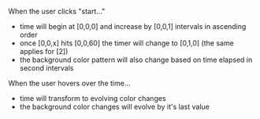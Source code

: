 When the user clicks "start..."
- time will begin at [0,0,0] and increase by [0,0,1] intervals in ascending order
- once [0,0,x] hits [0,0,60] the timer will change to [0,1,0] (the same applies for [2])
- the background color pattern will also change based on time elapsed in second intervals

When the user hovers over the time...
- time will transform to evolving color changes
- the background color changes will evolve by it's last value

